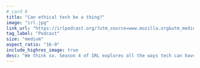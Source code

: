 ```yaml
---
# card 6
title: "Can ethical tech be a thing?"
image: "irl.jpg"
link_url: "https://irlpodcast.org/?utm_source=www.mozilla.org&utm_medium=referral&utm_campaign=homepage&utm_content=card"
tag_label: "Podcast"
size: "medium"
aspect_ratio: "16-9"
include_highres_image: true
desc: "We think so. Season 4 of IRL explores all the ways tech can have more positive influence on people, communities and societies. Listen in."
---
```

